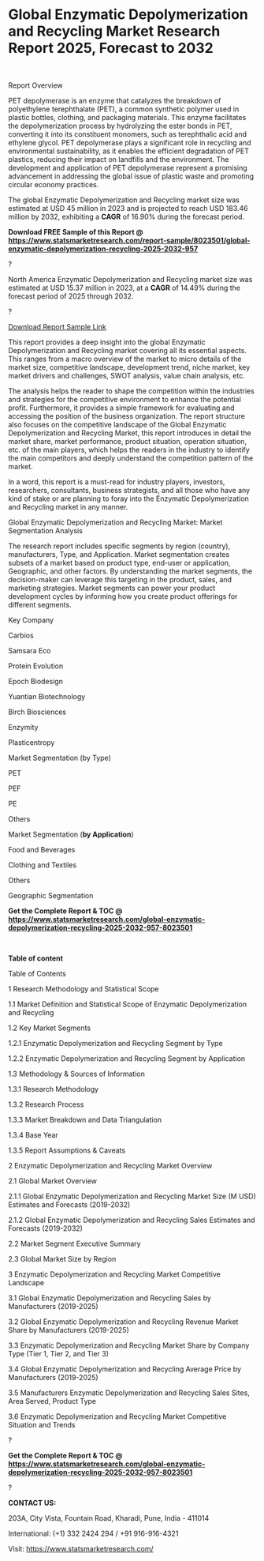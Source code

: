 <h1>Global Enzymatic Depolymerization and Recycling Market Research Report 2025, Forecast to 2032</h1><br/><p>Report Overview</p>
 
 
 
 <p>PET depolymerase is an enzyme that catalyzes the breakdown of polyethylene terephthalate (PET), a common synthetic polymer used in plastic bottles, clothing, and packaging materials. This enzyme facilitates the depolymerization process by hydrolyzing the ester bonds in PET, converting it into its constituent monomers, such as terephthalic acid and ethylene glycol. PET depolymerase plays a significant role in recycling and environmental sustainability, as it enables the efficient degradation of PET plastics, reducing their impact on landfills and the environment. The development and application of PET depolymerase represent a promising advancement in addressing the global issue of plastic waste and promoting circular economy practices.</p>
 
 
 
 <p>The global Enzymatic Depolymerization and Recycling market size was estimated at USD 45 million in 2023 and is projected to reach USD 183.46 million by 2032, exhibiting a <strong>CAGR</strong> of 16.90% during the forecast period.</p>
 
 
 
 <div><b>Download FREE Sample of this Report @ <a href="https://www.statsmarketresearch.com/download-free-sample/8023501/global-enzymatic-depolymerization-recycling-2025-2032-957">https://www.statsmarketresearch.com/report-sample/8023501/global-enzymatic-depolymerization-recycling-2025-2032-957</a></b></div>
 
 
 
 <p>? </p>
 
 
 
 <p>North America Enzymatic Depolymerization and Recycling market size was estimated at USD 15.37 million in 2023, at a <strong>CAGR</strong> of 14.49% during the forecast period of 2025 through 2032.</p>
 
 
 
 <p>? </p>
 
 
 
 <p><a href="https://www.statsmarketresearch.com/download-free-sample/8023501/global-enzymatic-depolymerization-recycling-2025-2032-957">Download Report Sample Link</a></p>
 
 
 
 <p>This report provides a deep insight into the global Enzymatic Depolymerization and Recycling market covering all its essential aspects. This ranges from a macro overview of the market to micro details of the market size, competitive landscape, development trend, niche market, key market drivers and challenges, SWOT analysis, value chain analysis, etc.</p>
 
 
 
 <p>The analysis helps the reader to shape the competition within the industries and strategies for the competitive environment to enhance the potential profit. Furthermore, it provides a simple framework for evaluating and accessing the position of the business organization. The report structure also focuses on the competitive landscape of the Global Enzymatic Depolymerization and Recycling Market, this report introduces in detail the market share, market performance, product situation, operation situation, etc. of the main players, which helps the readers in the industry to identify the main competitors and deeply understand the competition pattern of the market.</p>
 
 
 
 <p>In a word, this report is a must-read for industry players, investors, researchers, consultants, business strategists, and all those who have any kind of stake or are planning to foray into the Enzymatic Depolymerization and Recycling market in any manner.</p>
 
 
 
 <p>Global Enzymatic Depolymerization and Recycling Market: Market Segmentation Analysis</p>
 
 
 
 <p>The research report includes specific segments by region (country), manufacturers, Type, and Application. Market segmentation creates subsets of a market based on product type, end-user or application, Geographic, and other factors. By understanding the market segments, the decision-maker can leverage this targeting in the product, sales, and marketing strategies. Market segments can power your product development cycles by informing how you create product offerings for different segments.</p>
 
 
 
 <p>Key Company</p>
 
 
 
 <p>Carbios</p>
 
 
 
 <p>Samsara Eco</p>
 
 
 
 <p>Protein Evolution</p>
 
 
 
 <p>Epoch Biodesign</p>
 
 
 
 <p>Yuantian Biotechnology</p>
 
 
 
 <p>Birch Biosciences</p>
 
 
 
 <p>Enzymity</p>
 
 
 
 <p>Plasticentropy</p>
 
 
 
 <p>Market Segmentation (by Type)</p>
 
 
 
 <p>PET</p>
 
 
 
 <p>PEF</p>
 
 
 
 <p>PE</p>
 
 
 
 <p>Others</p>
 
 
 
 <p>Market Segmentation (<strong>by Application</strong>)</p>
 
 
 
 <p>Food and Beverages</p>
 
 
 
 <p>Clothing and Textiles</p>
 
 
 
 <p>Others</p>
 
 
 
 <p>Geographic Segmentation</p>
 
 
 
 <div><b>Get the Complete Report & TOC @ <a href="https://www.statsmarketresearch.com/global-enzymatic-depolymerization-recycling-2025-2032-957-8023501">https://www.statsmarketresearch.com/global-enzymatic-depolymerization-recycling-2025-2032-957-8023501</a></b></div>
 
 
 
 <p><br />
 
 <b>Table of content</b></p>
 
 
 
 <p>Table of Contents<br />
 
 1 Research Methodology and Statistical Scope<br />
 
 1.1 Market Definition and Statistical Scope of Enzymatic Depolymerization and Recycling<br />
 
 1.2 Key Market Segments<br />
 
 1.2.1 Enzymatic Depolymerization and Recycling Segment by Type<br />
 
 1.2.2 Enzymatic Depolymerization and Recycling Segment by Application<br />
 
 1.3 Methodology & Sources of Information<br />
 
 1.3.1 Research Methodology<br />
 
 1.3.2 Research Process<br />
 
 1.3.3 Market Breakdown and Data Triangulation<br />
 
 1.3.4 Base Year<br />
 
 1.3.5 Report Assumptions & Caveats<br />
 
 2 Enzymatic Depolymerization and Recycling Market Overview<br />
 
 2.1 Global Market Overview<br />
 
 2.1.1 Global Enzymatic Depolymerization and Recycling Market Size (M USD) Estimates and Forecasts (2019-2032)<br />
 
 2.1.2 Global Enzymatic Depolymerization and Recycling Sales Estimates and Forecasts (2019-2032)<br />
 
 2.2 Market Segment Executive Summary<br />
 
 2.3 Global Market Size by Region<br />
 
 3 Enzymatic Depolymerization and Recycling Market Competitive Landscape<br />
 
 3.1 Global Enzymatic Depolymerization and Recycling Sales by Manufacturers (2019-2025)<br />
 
 3.2 Global Enzymatic Depolymerization and Recycling Revenue Market Share by Manufacturers (2019-2025)<br />
 
 3.3 Enzymatic Depolymerization and Recycling Market Share by Company Type (Tier 1, Tier 2, and Tier 3)<br />
 
 3.4 Global Enzymatic Depolymerization and Recycling Average Price by Manufacturers (2019-2025)<br />
 
 3.5 Manufacturers Enzymatic Depolymerization and Recycling Sales Sites, Area Served, Product Type<br />
 
 3.6 Enzymatic Depolymerization and Recycling Market Competitive Situation and Trends<br />
 
 ? </p>
 
 
 
 <div><b>Get the Complete Report & TOC @ <a href="https://www.statsmarketresearch.com/global-enzymatic-depolymerization-recycling-2025-2032-957-8023501">https://www.statsmarketresearch.com/global-enzymatic-depolymerization-recycling-2025-2032-957-8023501</a></b></div>
 
 
 
 <p>? </p>
 
 
 
 <p><b>CONTACT US:</b><br />
 
 203A, City Vista, Fountain Road, Kharadi, Pune, India - 411014<br />
 
 International: (+1) 332 2424 294 / +91 916-916-4321<br />
 
 Visit: <a href="https://www.statsmarketresearch.com/">https://www.statsmarketresearch.com/</a></p>